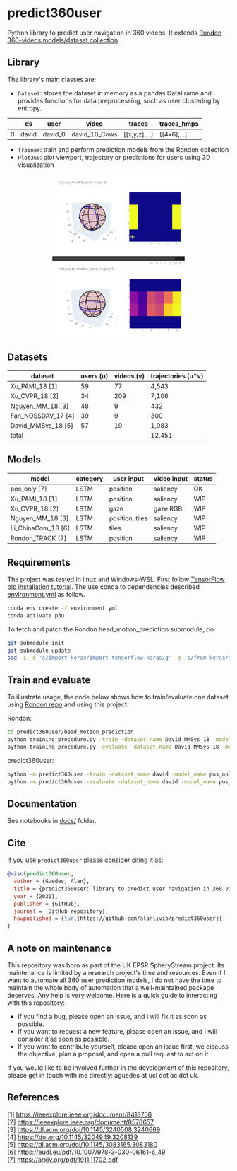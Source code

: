 # predict360user

Python library to predict user navigation in 360 videos. It extends [Rondon 360-videos models/dataset collection](https://gitlab.com/miguelfromeror/head-motion-prediction).

## Library

The library's main classes are:

* `Dataset`: stores the dataset in memory as a pandas.DataFrame and provides functions for data preprocessing, such as user clustering by entropy.

|     | ds    | user    | video         | traces       | traces_hmps |
| --- | ----- | ------- | ------------- | ------------- | ------------ |
| 0   | david | david_0 | david_10_Cows | [[x,y,z],...] | [[4x6],...]  |

* `Trainer`: train and perform prediction models from the Rondon collection
* `Plot360`: plot viewport, trajectory or predictions for users using 3D visualization

<div style="text-align:center"><img src="docs/requests.gif" width="300" ></div>

## Datasets

| dataset            | users (u) | videos (v) | trajectories (u*v) |
| ------------------ | --------- | ---------- | ------------------ |
| Xu_PAMI_18 [1]     | 59        | 77         | 4,543              |
| Xu_CVPR_18 [2]     | 34        | 209        | 7,106              |
| Nguyen_MM_18 [3]   | 48        | 9          | 432                |
| Fan_NOSSDAV_17 [4] | 39        | 9          | 300                |
| David_MMSys_18 [5] | 57        | 19         | 1,083              |
| total              |           |            | 12,451             |

## Models

| model              | category | user input      | video input | status |
| ------------------ | -------- | --------------- | ----------- | ------ |
| pos_only [7]       | LSTM     | position        | saliency    | OK     |
| Xu_PAMI_18 [1]     | LSTM     | position        | saliency    | WIP    |
| Xu_CVPR_18 [2]     | LSTM     | gaze            | gaze RGB    | WIP    |
| Nguyen_MM_18 [3]   | LSTM     | position, tiles | saliency    | WIP    |
| Li_ChinaCom_18 [6] | LSTM     | tiles           | saliency    | WIP    |
| Rondon_TRACK [7]   | LSTM     | position        | saliency    | WIP    |

## Requirements

The project was tested in linux and Windows-WSL. First follow [TensorFlow pip installation tutorial](https://www.tensorflow.org/install/pip). 
The use conda to dependencies described [environment.yml](environment.yml) as follow. 
```bash
conda env create -f environment.yml
conda activate p3u
```

To fetch and patch the Rondon head_motion_prediction submodule, do

```bash
git submodule init
git submodule update
sed -i -e 's/import keras/import tensorflow.keras/g' -e 's/from keras/from tensorflow.keras/g'  ./predict360user/head_motion_prediction/*.py
```

## Train and evaluate

To illustrate usage, the code below shows how to train/evaluate one dataset using [Rondon repo](https://gitlab.com/miguelfromeror/head-motion-prediction) and using this project.

Rondon:

```bash
cd predict360user/head_motion_prediction
python training_procedure.py -train -dataset_name David_MMSys_18 -model_name pos_only
python training_procedure.py -evaluate -dataset_name David_MMSys_18 -model_name pos_only
```

predict360user:

```bash
python -m predict360user -train -dataset_name david -model_name pos_only
python -m predict360user -evaluate -dataset_name david -model_name pos_only
```

## Documentation

See notebooks in [docs/](docs/) folder.

## Cite

If you use `predict360user` please consider citing it as:

  ```bibtex
  @misc{predict360user,
    author = {Guedes, Alan},
    title = {predict360user: library to predict user navigation in 360 videos},
    year = {2021},
    publisher = {GitHub},
    journal = {GitHub repository},
    howpublished = {\url{https://github.com/alanlivio/predict360user}}
  }
  ```

## A note on maintenance

This repository was born as part of the UK EPSR SpheryStream project. Its maintenance is limited by a research project's time and resources. Even if I want to automate all 360 user prediction models, I do not have the time to maintain the whole body of automation that a well-maintained package deserves. Any help is very welcome. Here is a quick guide to interacting with this repository:

* If you find a bug, please open an issue, and I will fix it as soon as possible.
* If you want to request a new feature, please open an issue, and I will consider it as soon as possible.
* If you want to contribute yourself, please open an issue first, we discuss the objective, plan a proposal, and open a pull request to act on it.

If you would like to be involved further in the development of this repository, please get in touch with me directly: aguedes at ucl dot ac dot uk.

## References

[1] https://ieeexplore.ieee.org/document/8418756  
[2] https://ieeexplore.ieee.org/document/8578657  
[3] https://dl.acm.org/doi/10.1145/3240508.3240669  
[4] https://doi.org/10.1145/3204949.3208139  
[5] https://dl.acm.org/doi/10.1145/3083165.3083180  
[6] https://eudl.eu/pdf/10.1007/978-3-030-06161-6_49  
[7] https://arxiv.org/pdf/1911.11702.pdf  
